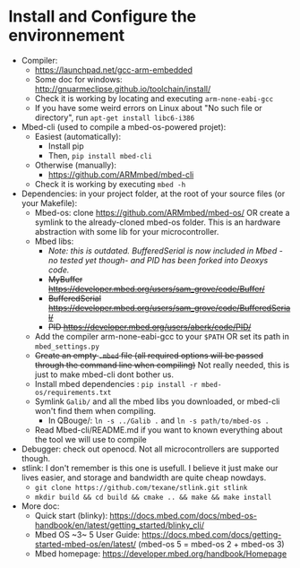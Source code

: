 
# Install and Configure the environnement

* Compiler:
    * https://launchpad.net/gcc-arm-embedded
    * Some doc for windows: http://gnuarmeclipse.github.io/toolchain/install/
    * Check it is working by locating and executing `arm-none-eabi-gcc`
    * If you have some weird errors on Linux about "No such file or directory", run `apt-get install libc6-i386`
* Mbed-cli (used to compile a mbed-os-powered projet):
    * Easiest (automatically):
        * Install pip
        * Then, `pip install mbed-cli`
    * Otherwise (manually):
        * https://github.com/ARMmbed/mbed-cli
    * Check it is working by executing `mbed -h`
* Dependencies: in your project folder, at the root of your source files (or your Makefile):
    * Mbed-os: clone https://github.com/ARMmbed/mbed-os/ OR create a symlink to the already-cloned mbed-os folder. This is an hardware abstraction with some lib for your microcontroller.
    * Mbed libs:
        * *Note: this is outdated. BufferedSerial is now included in Mbed - no tested yet though- and PID has been forked into Deoxys code.*
        * ~~MyBuffer        https://developer.mbed.org/users/sam_grove/code/Buffer/~~
        * ~~BufferedSerial  https://developer.mbed.org/users/sam_grove/code/BufferedSerial/~~
        * ~~PID             https://developer.mbed.org/users/aberk/code/PID/~~
    * Add the compiler arm-none-eabi-gcc to your `$PATH` OR set its path in `mbed_settings.py`
    * ~~Create an empty `.mbed` file (all required options will be passed through the command line when compiling)~~ Not really needed, this is just to make mbed-cli dont bother us.
    * Install mbed dependencies : `pip install -r mbed-os/requirements.txt`
    * Symlink `Galib/` and all the mbed libs you downloaded, or mbed-cli won't find them when compiling.
        * In QBouge/: `ln -s ../Galib .` and `ln -s path/to/mbed-os .`
    * Read Mbed-cli/README.md if you want to known everything about the tool we will use to compile
* Debugger: check out openocd. Not all microcontrollers are supported though.
* stlink: I don't remember is this one is usefull. I believe it just make our lives easier, and storage and bandwidth are quite cheap nowdays.
    * `git clone https://github.com/texane/stlink.git stlink`
    * `mkdir build && cd build && cmake .. && make && make install`
* More doc:
    * Quick start (blinky): https://docs.mbed.com/docs/mbed-os-handbook/en/latest/getting_started/blinky_cli/
    * Mbed OS ~3~ 5 User Guide: https://docs.mbed.com/docs/getting-started-mbed-os/en/latest/ (mbed-os 5 = mbed-os 2 + mbed-os 3)
    * Mbed homepage: https://developer.mbed.org/handbook/Homepage

